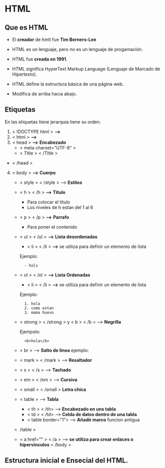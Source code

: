 # HTML
## Que es HTML
- El **creador** de hmtl fue **Tim Berners-Lee**
- HTML es un lenguaje, pero no es un lenguaje de progamación.

- HTML fue **creada en 1991**.

- HTML significa HyperText Markup Language (Lenguaje de Marcado de Hipertexto).

- HTML define la estructura básica de una página web.
- Modifica de arriba hacia abajo.

## Etiquetas 
En las etiquetas tiene jerarquia tiene su orden.
1. < !DOCTYPE html > **-->**
2. < html > **-->** 
3. < head > **-->** **Encabezado** 
    - < meta charset="UTF-8" >
    - < TItle > < /TItle >
- < /head >

4. < body > **-->** **Cuerpo**
    - < style > < /style > --> **Estilos**
    - < h > < /h > **-->** **Titulo**
        - Para colocar el titulo
        - Los niveles de h estan del 1 al 6
    - < p > < /p > **-->** **Parrafo**
        - Para poner el contenido
    - < ul > < /ul > **-->** **Lista desordenadas**
        - < li > < /li > **-->** se utiliza para definir un elemento de lista

        Ejemplo:

            - hols
    - < ol > < /ol > **-->** **Lista Ordenadas**
        - < li > < /li > **-->** se utiliza para definir un elemento de lista

        Ejemplo:

            1. hola
            2. como estan
            3. mama huevo
    - < strong > < /strong > y < b > < /b > --> **Negrilla**

        Ejempolo: 
        
            <b>hola</b>
            
    
    - < br > --> **Salto de linea**
        ejemplo:
            

    - < mark > < /mark > --> **Resaltador**
    - < s > < /s > --> **Tachado**
    - < em > < /em > --> **Cursiva**
    - < small > < /small > **Letra chica**

    - < table > --> **Tabla**
        - < th > < /th> --> **Encabezado en uns tabla**
        - < td > < /td> --> **Celda de datos dentro de una tabla**
        - < table border="1"> --> **Añadir marco** funcion antigua
    - /table >
    - < a href="" > < /a > --> **se utiliza para crear enlaces o hipervínculos**
    < /body >


## Estructura inicial e Ensecial del HTML.
